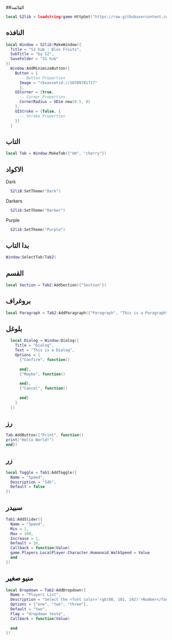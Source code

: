 ##القائمه
```lua
local S2lib = loadstring(game:HttpGet("https://raw.githubusercontent.com/S2hub3/my-ui-library/refs/heads/main/Gui"))()
```
## النافذه
```lua
local Window = S2lib:MakeWindow({
  Title = "S2 hub : Blox Fruits",
  SubTitle = "by S2",
  SaveFolder = "S2 hub"
})
  Window:AddMinimizeButton({
    Button = {
      -- Button Properties
      Image = "rbxassetid://10709781717"
      },
    UICorner = {true,
      -- Corner Properties
      CornerRadius = UDim.new(0.5, 0)
    },
    UIStroke = {false, {
      -- Stroke Properties
    }}
  }
```
## التاب
```lua
local Tab = Window:MakeTab({"Um", "cherry"})
```

## الاكواد
Dark
```lua
  S2liB:SetTheme("Dark")
```
Darkers
```lua
  S2lib:SetTheme("Darker")
```
Purple
```lua
  S2lib:SetTheme("Purple")
```
## بدا التاب
```lua
Window:SelectTab(Tab2)
```
## القسم
```lua
local Section = Tab2:AddSection({"Section"})
```

## بروغراف
```lua
local Paragraph = Tab2:AddParagraph({"Paragraph", "This is a Paragraph\nSecond Line"})
```
## بلوغل
```lua
  local Dialog = Window:Dialog({
    Title = "Dialog",
    Text = "This is a Dialog",
    Options = {
      {"Confirm", function()
        
      end},
      {"Maybe", function()
        
      end},
      {"Cancel", function()
        
      end}
    }
  })
```
## رز
```lua
Tab:AddButton({"Print", function()
print("Hello World!")
end})
```
## زر
```lua
local Toggle = Tab1:AddToggle({
  Name = "Speed",
  Description = "Idk",
  Default = false
})
```
## سبيدر
```lua
Tab1:AddSlider({
  Name = "Speed",
  Min = 1,
  Max = 100,
  Increase = 1,
  Default = 16,
  Callback = function(Value)
  game.Players.LocalPlayer.Character.Humanoid.WalkSpeed = Value
  end
})
```

## منيو صغير
```lua
local Dropdown = Tab2:AddDropdown({
  Name = "Players List",
  Description = "Select the <font color='rgb(88, 101, 242)'>Number</font>",
  Options = {"one", "two", "three"},
  Default = "two",
  Flag = "dropdown teste",
  Callback = function(Value)
    
  end
})
```
